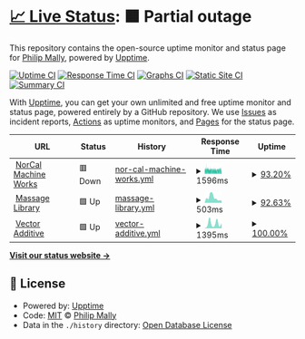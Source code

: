 # [📈 Live Status](https://drphil3d.github.io/uptime): <!--live status--> **🟧 Partial outage**

This repository contains the open-source uptime monitor and status page for [Philip Mally](www.vectormfg.net), powered by [Upptime](https://github.com/upptime/upptime).

[![Uptime CI](https://github.com/drphil3d/uptime/workflows/Uptime%20CI/badge.svg)](https://github.com/drphil3d/uptime/actions?query=workflow%3A%22Uptime+CI%22)
[![Response Time CI](https://github.com/drphil3d/uptime/workflows/Response%20Time%20CI/badge.svg)](https://github.com/drphil3d/uptime/actions?query=workflow%3A%22Response+Time+CI%22)
[![Graphs CI](https://github.com/drphil3d/uptime/workflows/Graphs%20CI/badge.svg)](https://github.com/drphil3d/uptime/actions?query=workflow%3A%22Graphs+CI%22)
[![Static Site CI](https://github.com/drphil3d/uptime/workflows/Static%20Site%20CI/badge.svg)](https://github.com/drphil3d/uptime/actions?query=workflow%3A%22Static+Site+CI%22)
[![Summary CI](https://github.com/drphil3d/uptime/workflows/Summary%20CI/badge.svg)](https://github.com/drphil3d/uptime/actions?query=workflow%3A%22Summary+CI%22)

With [Upptime](https://upptime.js.org), you can get your own unlimited and free uptime monitor and status page, powered entirely by a GitHub repository. We use [Issues](https://github.com/drphil3d/uptime/issues) as incident reports, [Actions](https://github.com/drphil3d/uptime/actions) as uptime monitors, and [Pages](https://drphil3d.github.io/uptime) for the status page.

<!--start: status pages-->
<!-- This summary is generated by Upptime (https://github.com/upptime/upptime) -->
<!-- Do not edit this manually, your changes will be overwritten -->
<!-- prettier-ignore -->
| URL | Status | History | Response Time | Uptime |
| --- | ------ | ------- | ------------- | ------ |
| <img alt="" src="https://favicons.githubusercontent.com/norcalmachine.com" height="13"> [NorCal Machine Works](https://norcalmachine.com) | 🟥 Down | [nor-cal-machine-works.yml](https://github.com/drphil3d/uptime/commits/HEAD/history/nor-cal-machine-works.yml) | <details><summary><img alt="Response time graph" src="./graphs/nor-cal-machine-works/response-time-week.png" height="20"> 1596ms</summary><br><a href="https://drphil3d.github.io/uptime/history/nor-cal-machine-works"><img alt="Response time 1673" src="https://img.shields.io/endpoint?url=https%3A%2F%2Fraw.githubusercontent.com%2Fdrphil3d%2Fuptime%2FHEAD%2Fapi%2Fnor-cal-machine-works%2Fresponse-time.json"></a><br><a href="https://drphil3d.github.io/uptime/history/nor-cal-machine-works"><img alt="24-hour response time 1393" src="https://img.shields.io/endpoint?url=https%3A%2F%2Fraw.githubusercontent.com%2Fdrphil3d%2Fuptime%2FHEAD%2Fapi%2Fnor-cal-machine-works%2Fresponse-time-day.json"></a><br><a href="https://drphil3d.github.io/uptime/history/nor-cal-machine-works"><img alt="7-day response time 1596" src="https://img.shields.io/endpoint?url=https%3A%2F%2Fraw.githubusercontent.com%2Fdrphil3d%2Fuptime%2FHEAD%2Fapi%2Fnor-cal-machine-works%2Fresponse-time-week.json"></a><br><a href="https://drphil3d.github.io/uptime/history/nor-cal-machine-works"><img alt="30-day response time 1687" src="https://img.shields.io/endpoint?url=https%3A%2F%2Fraw.githubusercontent.com%2Fdrphil3d%2Fuptime%2FHEAD%2Fapi%2Fnor-cal-machine-works%2Fresponse-time-month.json"></a><br><a href="https://drphil3d.github.io/uptime/history/nor-cal-machine-works"><img alt="1-year response time 1673" src="https://img.shields.io/endpoint?url=https%3A%2F%2Fraw.githubusercontent.com%2Fdrphil3d%2Fuptime%2FHEAD%2Fapi%2Fnor-cal-machine-works%2Fresponse-time-year.json"></a></details> | <details><summary><a href="https://drphil3d.github.io/uptime/history/nor-cal-machine-works">93.20%</a></summary><a href="https://drphil3d.github.io/uptime/history/nor-cal-machine-works"><img alt="All-time uptime 95.91%" src="https://img.shields.io/endpoint?url=https%3A%2F%2Fraw.githubusercontent.com%2Fdrphil3d%2Fuptime%2FHEAD%2Fapi%2Fnor-cal-machine-works%2Fuptime.json"></a><br><a href="https://drphil3d.github.io/uptime/history/nor-cal-machine-works"><img alt="24-hour uptime 96.26%" src="https://img.shields.io/endpoint?url=https%3A%2F%2Fraw.githubusercontent.com%2Fdrphil3d%2Fuptime%2FHEAD%2Fapi%2Fnor-cal-machine-works%2Fuptime-day.json"></a><br><a href="https://drphil3d.github.io/uptime/history/nor-cal-machine-works"><img alt="7-day uptime 93.20%" src="https://img.shields.io/endpoint?url=https%3A%2F%2Fraw.githubusercontent.com%2Fdrphil3d%2Fuptime%2FHEAD%2Fapi%2Fnor-cal-machine-works%2Fuptime-week.json"></a><br><a href="https://drphil3d.github.io/uptime/history/nor-cal-machine-works"><img alt="30-day uptime 95.17%" src="https://img.shields.io/endpoint?url=https%3A%2F%2Fraw.githubusercontent.com%2Fdrphil3d%2Fuptime%2FHEAD%2Fapi%2Fnor-cal-machine-works%2Fuptime-month.json"></a><br><a href="https://drphil3d.github.io/uptime/history/nor-cal-machine-works"><img alt="1-year uptime 95.91%" src="https://img.shields.io/endpoint?url=https%3A%2F%2Fraw.githubusercontent.com%2Fdrphil3d%2Fuptime%2FHEAD%2Fapi%2Fnor-cal-machine-works%2Fuptime-year.json"></a></details>
| <img alt="" src="https://favicons.githubusercontent.com/massagelibrary.com" height="13"> [Massage Library](https://massagelibrary.com) | 🟩 Up | [massage-library.yml](https://github.com/drphil3d/uptime/commits/HEAD/history/massage-library.yml) | <details><summary><img alt="Response time graph" src="./graphs/massage-library/response-time-week.png" height="20"> 503ms</summary><br><a href="https://drphil3d.github.io/uptime/history/massage-library"><img alt="Response time 1483" src="https://img.shields.io/endpoint?url=https%3A%2F%2Fraw.githubusercontent.com%2Fdrphil3d%2Fuptime%2FHEAD%2Fapi%2Fmassage-library%2Fresponse-time.json"></a><br><a href="https://drphil3d.github.io/uptime/history/massage-library"><img alt="24-hour response time 198" src="https://img.shields.io/endpoint?url=https%3A%2F%2Fraw.githubusercontent.com%2Fdrphil3d%2Fuptime%2FHEAD%2Fapi%2Fmassage-library%2Fresponse-time-day.json"></a><br><a href="https://drphil3d.github.io/uptime/history/massage-library"><img alt="7-day response time 503" src="https://img.shields.io/endpoint?url=https%3A%2F%2Fraw.githubusercontent.com%2Fdrphil3d%2Fuptime%2FHEAD%2Fapi%2Fmassage-library%2Fresponse-time-week.json"></a><br><a href="https://drphil3d.github.io/uptime/history/massage-library"><img alt="30-day response time 1564" src="https://img.shields.io/endpoint?url=https%3A%2F%2Fraw.githubusercontent.com%2Fdrphil3d%2Fuptime%2FHEAD%2Fapi%2Fmassage-library%2Fresponse-time-month.json"></a><br><a href="https://drphil3d.github.io/uptime/history/massage-library"><img alt="1-year response time 1483" src="https://img.shields.io/endpoint?url=https%3A%2F%2Fraw.githubusercontent.com%2Fdrphil3d%2Fuptime%2FHEAD%2Fapi%2Fmassage-library%2Fresponse-time-year.json"></a></details> | <details><summary><a href="https://drphil3d.github.io/uptime/history/massage-library">92.63%</a></summary><a href="https://drphil3d.github.io/uptime/history/massage-library"><img alt="All-time uptime 98.77%" src="https://img.shields.io/endpoint?url=https%3A%2F%2Fraw.githubusercontent.com%2Fdrphil3d%2Fuptime%2FHEAD%2Fapi%2Fmassage-library%2Fuptime.json"></a><br><a href="https://drphil3d.github.io/uptime/history/massage-library"><img alt="24-hour uptime 100.00%" src="https://img.shields.io/endpoint?url=https%3A%2F%2Fraw.githubusercontent.com%2Fdrphil3d%2Fuptime%2FHEAD%2Fapi%2Fmassage-library%2Fuptime-day.json"></a><br><a href="https://drphil3d.github.io/uptime/history/massage-library"><img alt="7-day uptime 92.63%" src="https://img.shields.io/endpoint?url=https%3A%2F%2Fraw.githubusercontent.com%2Fdrphil3d%2Fuptime%2FHEAD%2Fapi%2Fmassage-library%2Fuptime-week.json"></a><br><a href="https://drphil3d.github.io/uptime/history/massage-library"><img alt="30-day uptime 98.30%" src="https://img.shields.io/endpoint?url=https%3A%2F%2Fraw.githubusercontent.com%2Fdrphil3d%2Fuptime%2FHEAD%2Fapi%2Fmassage-library%2Fuptime-month.json"></a><br><a href="https://drphil3d.github.io/uptime/history/massage-library"><img alt="1-year uptime 98.77%" src="https://img.shields.io/endpoint?url=https%3A%2F%2Fraw.githubusercontent.com%2Fdrphil3d%2Fuptime%2FHEAD%2Fapi%2Fmassage-library%2Fuptime-year.json"></a></details>
| <img alt="" src="https://favicons.githubusercontent.com/vectoradditive.com" height="13"> [Vector Additive](https://vectoradditive.com) | 🟩 Up | [vector-additive.yml](https://github.com/drphil3d/uptime/commits/HEAD/history/vector-additive.yml) | <details><summary><img alt="Response time graph" src="./graphs/vector-additive/response-time-week.png" height="20"> 1395ms</summary><br><a href="https://drphil3d.github.io/uptime/history/vector-additive"><img alt="Response time 2490" src="https://img.shields.io/endpoint?url=https%3A%2F%2Fraw.githubusercontent.com%2Fdrphil3d%2Fuptime%2FHEAD%2Fapi%2Fvector-additive%2Fresponse-time.json"></a><br><a href="https://drphil3d.github.io/uptime/history/vector-additive"><img alt="24-hour response time 1418" src="https://img.shields.io/endpoint?url=https%3A%2F%2Fraw.githubusercontent.com%2Fdrphil3d%2Fuptime%2FHEAD%2Fapi%2Fvector-additive%2Fresponse-time-day.json"></a><br><a href="https://drphil3d.github.io/uptime/history/vector-additive"><img alt="7-day response time 1395" src="https://img.shields.io/endpoint?url=https%3A%2F%2Fraw.githubusercontent.com%2Fdrphil3d%2Fuptime%2FHEAD%2Fapi%2Fvector-additive%2Fresponse-time-week.json"></a><br><a href="https://drphil3d.github.io/uptime/history/vector-additive"><img alt="30-day response time 2241" src="https://img.shields.io/endpoint?url=https%3A%2F%2Fraw.githubusercontent.com%2Fdrphil3d%2Fuptime%2FHEAD%2Fapi%2Fvector-additive%2Fresponse-time-month.json"></a><br><a href="https://drphil3d.github.io/uptime/history/vector-additive"><img alt="1-year response time 2490" src="https://img.shields.io/endpoint?url=https%3A%2F%2Fraw.githubusercontent.com%2Fdrphil3d%2Fuptime%2FHEAD%2Fapi%2Fvector-additive%2Fresponse-time-year.json"></a></details> | <details><summary><a href="https://drphil3d.github.io/uptime/history/vector-additive">100.00%</a></summary><a href="https://drphil3d.github.io/uptime/history/vector-additive"><img alt="All-time uptime 99.89%" src="https://img.shields.io/endpoint?url=https%3A%2F%2Fraw.githubusercontent.com%2Fdrphil3d%2Fuptime%2FHEAD%2Fapi%2Fvector-additive%2Fuptime.json"></a><br><a href="https://drphil3d.github.io/uptime/history/vector-additive"><img alt="24-hour uptime 100.00%" src="https://img.shields.io/endpoint?url=https%3A%2F%2Fraw.githubusercontent.com%2Fdrphil3d%2Fuptime%2FHEAD%2Fapi%2Fvector-additive%2Fuptime-day.json"></a><br><a href="https://drphil3d.github.io/uptime/history/vector-additive"><img alt="7-day uptime 100.00%" src="https://img.shields.io/endpoint?url=https%3A%2F%2Fraw.githubusercontent.com%2Fdrphil3d%2Fuptime%2FHEAD%2Fapi%2Fvector-additive%2Fuptime-week.json"></a><br><a href="https://drphil3d.github.io/uptime/history/vector-additive"><img alt="30-day uptime 99.88%" src="https://img.shields.io/endpoint?url=https%3A%2F%2Fraw.githubusercontent.com%2Fdrphil3d%2Fuptime%2FHEAD%2Fapi%2Fvector-additive%2Fuptime-month.json"></a><br><a href="https://drphil3d.github.io/uptime/history/vector-additive"><img alt="1-year uptime 99.89%" src="https://img.shields.io/endpoint?url=https%3A%2F%2Fraw.githubusercontent.com%2Fdrphil3d%2Fuptime%2FHEAD%2Fapi%2Fvector-additive%2Fuptime-year.json"></a></details>

<!--end: status pages-->

[**Visit our status website →**](https://drphil3d.github.io/uptime)

## 📄 License

- Powered by: [Upptime](https://github.com/upptime/upptime)
- Code: [MIT](./LICENSE) © [Philip Mally](www.vectormfg.net)
- Data in the `./history` directory: [Open Database License](https://opendatacommons.org/licenses/odbl/1-0/)
